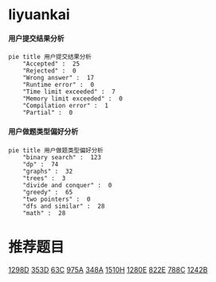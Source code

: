 # liyuankai

<!-- tabs:start -->



#### **用户提交结果分析**

```mermaid
pie title 用户提交结果分析
    "Accepted" :  25
    "Rejected" :  0
    "Wrong answer" :  17
    "Runtime error" :  0
    "Time limit exceeded" :  7
    "Memory limit exceeded" :  0
    "Compilation error" :  1
    "Partial" :  0
```

#### **用户做题类型偏好分析**

```mermaid
pie title 用户做题类型偏好分析
    "binary search" :  123
    "dp" :  74
    "graphs" :  32
    "trees" :  3
    "divide and conquer" :  0
    "greedy" :  65
    "two pointers" :  0
    "dfs and similar" :  28
    "math" :  28
```



<!-- tabs:end -->
# 推荐题目
[1298D](https://codeforces.com/contest/1298/problem/D)
[353D](https://codeforces.com/contest/353/problem/D)
[63C](https://codeforces.com/contest/63/problem/C)
[975A](https://codeforces.com/contest/975/problem/A)
[348A](https://codeforces.com/contest/348/problem/A)
[1510H](https://codeforces.com/contest/1510/problem/H)
[1280E](https://codeforces.com/contest/1280/problem/E)
[822E](https://codeforces.com/contest/822/problem/E)
[788C](https://codeforces.com/contest/788/problem/C)
[1242B](https://codeforces.com/contest/1242/problem/B)
